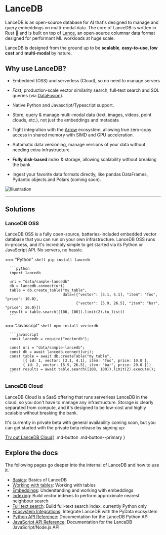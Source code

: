 # LanceDB

LanceDB is an open-source database for AI that's designed to manage and query embeddings on multi-modal data. The core of LanceDB is written in Rust 🦀 and is built on top of [Lance](https://github.com/lancedb/lance), an open-source columnar data format designed for performant ML workloads at huge scale.

LanceDB is designed from the ground up to be **scalable**, **easy-to-use**, **low cost** and **multi-modal** by nature.

## Why use LanceDB?

* Embedded (OSS) and serverless (Cloud), so no need to manage servers

* *Fast*, production-scale vector similarity search, full-text search and SQL queries (via [DataFusion](https://github.com/apache/arrow-datafusion)).

* Native Python and Javascript/Typescript support.

* Store, query & manage multi-modal data (text, images, videos, point clouds, etc.), not just the embeddings and metadata

* Tight integration with the [Arrow](https://arrow.apache.org/docs/format/Columnar.html) ecosystem, allowing true zero-copy access in shared memory with SIMD and GPU acceleration.

* Automatic data versioning, manage versions of your data without needing extra infrastructure.

* **Fully disk-based** index & storage, allowing scalability without breaking the bank.

* Ingest your favorite data formats directly, like pandas DataFrames, Pydantic objects and Polars (coming soon).

![Illustration](/lancedb/assets/ecosystem-illustration.png)

---

## Solutions

### LanceDB OSS

LanceDB OSS is a fully open-source, batteries-included embedded vector database that you can run on your own infrastructure. LanceDB OSS runs in-process, and it's incredibly simple to get started via its Python or JavaScript API. No servers, no hassle.

=== "Python"
      ```shell
      pip install lancedb
      ```

      ```python
      import lancedb

      uri = "data/sample-lancedb"
      db = lancedb.connect(uri)
      table = db.create_table("my_table",
                              data=[{"vector": [3.1, 4.1], "item": "foo", "price": 10.0},
                                    {"vector": [5.9, 26.5], "item": "bar", "price": 20.0}])
      result = table.search([100, 100]).limit(2).to_list()
      ```

=== "Javascript"
      ```shell
      npm install vectordb
      ```

      ```javascript
      const lancedb = require("vectordb");

      const uri = "data/sample-lancedb";
      const db = await lancedb.connect(uri);
      const table = await db.createTable("my_table",
            [{ id: 1, vector: [3.1, 4.1], item: "foo", price: 10.0 },
            { id: 2, vector: [5.9, 26.5], item: "bar", price: 20.0 }])
      const results = await table.search([100, 100]).limit(2).execute();
      ```

### LanceDB Cloud

LanceDB Cloud is a SaaS offering that runs serverless LanceDB in the cloud, so you don't have to manage any infrastructure. Storage is clearly separated from compute, and it's designed to be low-cost and highly scalable without breaking the bank.

It's currently in private beta with general availability coming soon, but you can get started with the private beta release by signing up:

[Try out LanceDB Cloud](https://noteforms.com/forms/lancedb-mailing-list-cloud-kty1o5?notionforms=1&utm_source=notionforms){ .md-button .md-button--primary }


## Explore the docs

The following pages go deeper into the internal of LanceDB and how to use it.

* [Basics](basic.md): Basics of LanceDB
* [Working with tables](guides/tables.md): Working with tables
* [Embeddings](embeddings/index.md): Understanding and working with embeddings
* [Indexing](ann_indexes.md): Build vector indexes to perform approximate nearest neighbour search
* [Full text search](fts.md): Build full-text search index, currently Python only
* [Ecosystem Integrations](integrations/index.md): Integrate LanceDB with the PyData ecosystem
* [Python API Reference](python/python.md): Documentation for the LanceDB Python API
* [JavaScript API Reference](javascript/modules.md): Documentation for the LanceDB JavaScript/Node.js API
